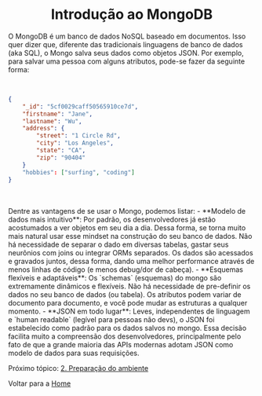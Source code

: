 <h1 align="center" id="introducao">Introdução ao MongoDB</h1>

O MongoDB é um banco de dados NoSQL baseado em documentos. Isso quer dizer que, diferente das tradicionais linguagens de banco de dados (aka SQL), o Mongo salva seus dados como objetos JSON. Por exemplo, para salvar uma pessoa com alguns atributos, pode-se fazer da seguinte forma:
<br/>
<br/>

~~~~json

{
    "_id": "5cf0029caff50565910ce7d",
    "firstname": "Jane",
    "lastname": "Wu",
    "address": {
        "street": "1 Circle Rd",
        "city": "Los Angeles",
        "state": "CA",
        "zip": "90404"
    }
    "hobbies": ["surfing", "coding"]
}

~~~~

<br/>
<br/>
Dentre as vantagens de se usar o Mongo, podemos listar:
- **Modelo de dados mais intuitivo**:
  Por padrão, os desenvolvedores já estão acostumados a ver objetos em seu dia a dia. Dessa forma, se torna muito mais natural usar esse mindset na construção do seu banco de dados. Não há necessidade de separar o dado em diversas tabelas, gastar seus neurônios com joins ou integrar ORMs separados. Os dados são acessados e gravados juntos, dessa forma, dando uma melhor performance através de menos linhas de código (e menos debug/dor de cabeça).
- **Esquemas flexíveis e adaptáveis**:
  Os `schemas` (esquemas) do mongo são extremamente dinâmicos e flexíveis. Não há necessidade de pre-definir os dados no seu banco de dados (ou tabela). Os atributos podem variar de documento para documento, e você pode mudar as estruturas a qualquer momento.
- **JSON em todo lugar**:
  Leves, independentes de linguagem e `human readable` (legível para pessoas não devs), o JSON foi estabelecido como padrão para os dados salvos no mongo. Essa decisão facilita muito a compreensão dos desenvolvedores, principalmente pelo fato de que a grande maioria das APIs modernas adotam JSON como modelo de dados para suas requisições.

<br/>

Próximo tópico: <a href="2-preparacao-ambiente.md#preparacao-ambiente">2. Preparação do ambiente</a>

Voltar para a <a href="../README.md#readme">Home</a>
